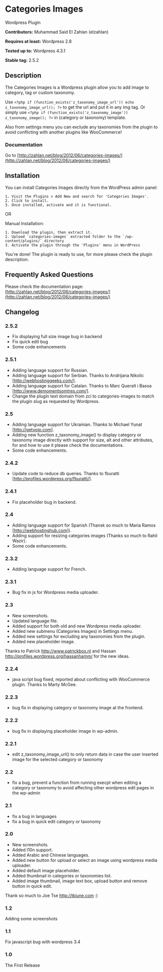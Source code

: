 # Categories Images #
Wordpress Plugin

**Contributors:** Muhammad Said El Zahlan (elzahlan)

**Requires at least:** Wordpress 2.8

**Tested up to:** Wordpress 4.3.1

**Stable tag:** 2.5.2

## Description ##

The Categories Images is a Wordpress plugin allow you to add image to category, tag or custom taxonomy.

Use `<?php if (function_exists('z_taxonomy_image_url')) echo z_taxonomy_image_url(); ?>` to get the url and put it in any img tag.
Or simply use `<?php if (function_exists('z_taxonomy_image')) z_taxonomy_image(); ?>` in (category or taxonomy) template.

Also from settings menu you can exclude any taxonomies from the plugin to avoid conflicting with another plugins like WooCommerce!

### Documentation ###

Go to [http://zahlan.net/blog/2012/06/categories-images/](http://zahlan.net/blog/2012/06/categories-images/)

## Installation ##

You can install Categories Images directly from the WordPress admin panel:

	1. Visit the Plugins > Add New and search for 'Categories Images'.
	2. Click to install.
	3. Once installed, activate and it is functional.
	
OR

Manual Installation:

	1. Download the plugin, then extract it.
	2. Upload `categories-images` extracted folder to the `/wp-content/plugins/` directory
	3. Activate the plugin through the 'Plugins' menu in WordPress
	
You're done! The plugin is ready to use, for more please check the plugin description.

## Frequently Asked Questions ##

Please check the documentation page:
[http://zahlan.net/blog/2012/06/categories-images/](http://zahlan.net/blog/2012/06/categories-images/)

## Changelog ##

### 2.5.2 ###
* Fix displaying full size image bug in backend
* Fix quick edit bug
* Some code enhancements

### 2.5.1 ###
* Adding language support for Russian.
* Adding language support for Serbian. Thanks to Andrijana Nikolic [http://webhostinggeeks.com/].
* Adding language support for Catalan. Thanks to Marc Queralt i Bassa [http://www.demomentsomtres.com/].
* Change the plugin text domain from zci to categories-images to match the plugin slug as requested by Wordpress.

### 2.5 ###
* Adding language support for Ukrainian. Thanks to Michael Yunat [http://getvoip.com].
* Adding new function z_taxonomy_image() to display category or taxonomy image directly with support for size, alt and other attributes, for and how to use it please check the documentations.
* Some code enhancements.

### 2.4.2 ###
* Update code to reduce db queries. Thanks to fburatti [http://profiles.wordpress.org/fburatti/].

### 2.4.1 ###
* Fix placeholder bug in backend.

### 2.4 ###
* Adding language support for Spanish (Thansk so much to Maria Ramos [http://webhostinghub.com]).
* Adding support for resizing categories images (Thanks so much to Rahil Wazir).
* Some code enhancements.

### 2.3.2 ###
* Adding language support for French.

### 2.3.1 ###
* Bug fix in js for Wordpress media uploader.

### 2.3 ###
* New screenshots.
* Updated language file.
* Added support for both old and new Wordpress media uploader.
* Added new submenu (Categories Images) in Settings menu.
* Added new settings for excluding any taxonomies from the plugin.
* Added new placeholder image.

Thanks to Patrick http://www.patrickbos.nl and Hassan http://profiles.wordpress.org/hassanhamm/ for the new ideas.

### 2.2.4 ###
* java script bug fixed, reported about conflicting with WooCommerce plugin. Thanks to Marty McGee.

### 2.2.3 ###
* bug fix in displaying category or taxonomy image at the frontend.

### 2.2.2 ###
* bug fix in displaying placeholder image in wp-admin.

### 2.2.1 ###
* edit z_taxonomy_image_url() to only return data in case the user inserted image for the selected category or taxonomy

### 2.2 ###
* fix a bug, prevent a function from running execpt when editing a category or taxonomy to avoid affecting other wordpress edit pages in the wp-admin

### 2.1 ###
* fix a bug in languages
* fix a bug in quick edit category or taxonomy

### 2.0 ###
* New screenshots.
* Added l10n support.
* Added Arabic and Chinese languages.
* Added new button for upload or select an image using wordpress media uploader.
* Added default image placeholder.
* Added thumbnail in categories or taxonomies list.
* Added image thumbnail, image text box, upload button and remove button in quick edit.

Thank so much to Joe Tse http://tkjune.com :)

### 1.2 ###
Adding some screenshots

### 1.1 ###
Fix javascript bug with wordpress 3.4

### 1.0 ###
The First Release
